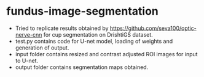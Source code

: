 # fundus-image-segmentation
* Tried to replicate results obtained by https://github.com/seva100/optic-nerve-cnn for cup segmentation on DrishtiGS dataset.
* test.py contains code for U-net model, loading of weights and generation of output.
* input folder contains resized and contrast adjusted ROI images for input to U-net.
* output folder contains segmentation maps obtained.
